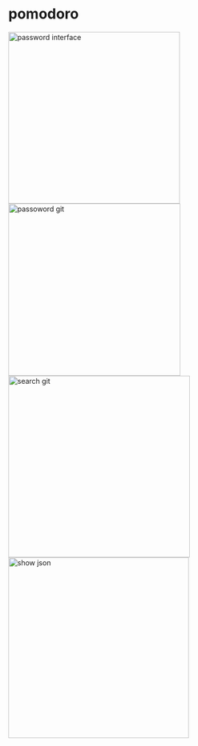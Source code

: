 # pomodoro
<img width="342" alt="password interface" src="https://user-images.githubusercontent.com/89553093/151707783-e8ebff22-8522-406c-b834-385f49ca8edb.png">
<img width="343" alt="passoword git" src="https://user-images.githubusercontent.com/89553093/151707790-2266c928-029b-457d-9de3-125324b30036.png">
<img width="362" alt="search git" src="https://user-images.githubusercontent.com/89553093/151707796-2dd95f53-423e-4733-9106-0b629266605f.png">
<img width="360" alt="show json" src="https://user-images.githubusercontent.com/89553093/151707800-295ca384-e937-4740-91a8-228c01d40656.png">
